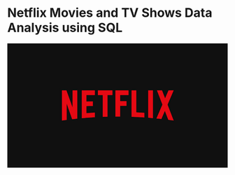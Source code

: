# Netflix Movies and TV Shows Data Analysis using SQL
![Netflix Logo](https://github.com/Nitish-Das12/netflix_project_sql/blob/main/netflix%20logo.jpg)
